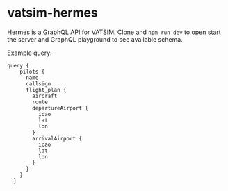 # vatsim-hermes

Hermes is a GraphQL API for VATSIM. Clone and `npm run dev` to open start the server and GraphQL playground to see available schema.

Example query:

```gql
query {
    pilots {
      name
      callsign
      flight_plan {
        aircraft
        route
        departureAirport {
          icao
          lat
          lon
        }
        arrivalAirport {
          icao
          lat
          lon
        }
      }
    }
  }
```
